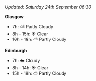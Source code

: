 *Updated: Saturday 24th September 06:30*

**Glasgow**

* 7h: :partly_sunny: Partly Cloudy
* 8h - 15h: :sunny: Clear
* 16h - 18h: :partly_sunny: Partly Cloudy

**Edinburgh**

* 7h: :cloud: Cloudy
* 8h - 14h: :sunny: Clear
* 15h - 18h: :partly_sunny: Partly Cloudy
